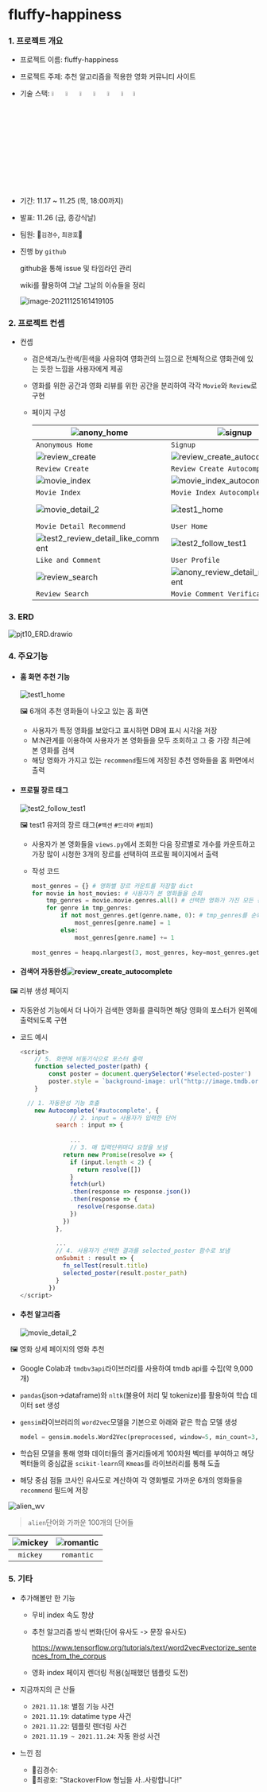 # fluffy-happiness

### 1. 프로젝트 개요

- 프로젝트 이름: fluffy-happiness

- 프로젝트 주제: 추천 알고리즘을 적용한 영화 커뮤니티 사이트

- 기술 스택: <img src="https://img.shields.io/badge/javascript-F7DF1E?style=for-the-badge&logo=javascript&logoColor=black" height="5%"> <img src="https://img.shields.io/badge/bootstrap-7952B3?style=for-the-badge&logo=bootstrap&logoColor=white" height="5%"> <img src="https://img.shields.io/badge/vue.js-4FC08D?style=for-the-badge&logo=vue.js&logoColor=white" height="5%">  <img src="https://img.shields.io/badge/html-E34F26?style=for-the-badge&logo=html5&logoColor=white" height="5%"> <img src="https://img.shields.io/badge/css-1572B6?style=for-the-badge&logo=css3&logoColor=white" height="5%"> <img src="https://img.shields.io/badge/django-4FC08D?style=for-the-badge&logo=django&logoColor=white" height="5%"><img src="https://img.shields.io/badge/python-1533B0?style=for-the-badge&logo=python&logoColor=yellow" height="5%">

- 기간: 11.17 ~ 11.25 (목, 18:00까지)

- 발표: 11.26 (금, 종강식날)

- 팀원: 🤛`김경수`, `최광호`🤜

- 진행 by `github`

  github을 통해 issue 및 타임라인 관리

  wiki를 활용하여 그날 그날의 이슈들을 정리

  ![image-20211125161419105](README.assets/image-20211125161419105.png)

### 2. 프로젝트 컨셉

- 컨셉

  - 검은색과/노란색/흰색을 사용하여 영화관의 느낌으로 전체적으로 영화관에 있는 듯한 느낌을 사용자에게 제공
  - 영화를 위한 공간과 영화 리뷰를 위한 공간을 분리하여 각각 `Movie`와 `Review`로 구현

  - 페이지 구성

     | ![anony_home](README.assets/anony_home.png)                  | ![signup](README.assets/signup.png)                          | ![login](README.assets/login.png)                            |
    | ------------------------------------------------------------ | ------------------------------------------------------------ | ------------------------------------------------------------ |
    | `Anonymous Home `                                            | `Signup`                                                     | `Login`                                                      |
    | ![review_create](README.assets/review_create.png)            | ![review_create_autocomplete](README.assets/review_create_autocomplete.png) | ![review_detail](README.assets/review_detail.png)            |
    | `Review Create`                                              | `Review Create Autocomplete`                                 | `Review Detail`                                              |
    | ![movie_index](README.assets/movie_index.png)                | ![movie_index_autocomplete](README.assets/movie_index_autocomplete.png) | ![movie_detail_1](README.assets/movie_detail_1.png)          |
    | `Movie Index`                                                | `Movie Index Autocomplete`                                   | `Movie Detail Trailer`                                       |
    | ![movie_detail_2](README.assets/movie_detail_2.png)          | ![test1_home](README.assets/test1_home.png)                  | ![test2_review_detail_update_or_delete](README.assets/test2_review_detail_update_or_delete.png) |
    | `Movie Detail Recommend`                                     | `User Home`                                                  | `Review Authority Verification`                              |
    | ![test2_review_detail_like_comment](README.assets/test2_review_detail_like_comment.png) | ![test2_follow_test1](README.assets/test2_follow_test1.png)  | ![review_index](README.assets/review_index.png)              |
    | `Like and Comment`                                           | `User Profile`                                               | `Review Index`                                               |
    | ![review_search](README.assets/review_search.png)            | ![anony_review_detail_no_comment](README.assets/anony_review_detail_no_comment.png) | ![about](README.assets/about.png)                            |
    | `Review Search`                                              | `Movie Comment Verification`                                 | `About`                                                      |



### 3. ERD

![pjt10_ERD.drawio](README.assets/pjt10_ERD.drawio.png)

###  4. 주요기능

- #### 홈 화면 추천 기능

  ![test1_home](README.assets/test1_home.png)

  :framed_picture: 6개의 추천 영화들이 나오고 있는 홈 화면

  - 사용자가 특정 영화를 보았다고 표시하면 DB에 표시 시각을 저장
  - M:N관계를 이용하여 사용자가 본 영화들을 모두 조회하고 그 중 가장 최근에 본 영화를 검색
  - 해당 영화가 가지고 있는 `recommend`필드에 저장된 추천 영화들을 홈 화면에서 출력



- #### 프로필 장르 태그

  ![test2_follow_test1](README.assets/test2_follow_test1.png)

  :framed_picture: test1 유저의 장르 태그(`#액션` `#드라마` `#범죄`)

  - 사용자가 본 영화들을 `views.py`에서 조회한 다음 장르별로 개수를 카운트하고 가장 많이 시청한 3개의 장르를 선택하여 프로필 페이지에서 출력

  - 작성 코드

    ```python
    most_genres = {} # 영화별 장르 카운트를 저장할 dict
    for movie in host_movies: # 사용자가 본 영화들을 순회
        tmp_genres = movie.movie.genres.all() # 선택한 영화가 가진 모든 장르를 tmp_genres에 저장
        for genre in tmp_genres:
            if not most_genres.get(genre.name, 0): # tmp_genres를 순회하면서 장르들을 카운트
                most_genres[genre.name] = 1
            else:
                most_genres[genre.name] += 1
                
    most_genres = heapq.nlargest(3, most_genres, key=most_genres.get) # heapq 라이브러리를 사용하여 가장 많은 장르 3개만 저장
    ```



- #### 검색어 자동완성![review_create_autocomplete](README.assets/review_create_autocomplete.png)

​	:framed_picture: 리뷰 생성 페이지

- 자동완성 기능에서 더 나아가 검색한 영화를 클릭하면 해당 영화의 포스터가 왼쪽에 출력되도록 구현

- 코드 예시

  ```javascript
  <script>
      // 5. 화면에 비동기식으로 포스터 출력
      function selected_poster(path) {
          const poster = document.querySelector('#selected-poster')
          poster.style = `background-image: url("http://image.tmdb.org/t/p/original${path}"); background-size: contain;`
      }
  
  	// 1. 자동완성 기능 호출	
      new Autocomplete('#autocomplete', {
          		// 2. input = 사용자가 입력한 단어
            search : input => {
                
                ...
                // 3. 매 입력단위마다 요청을 보냄
              return new Promise(resolve => {
                if (input.length < 2) {
                  return resolve([])
                }
                fetch(url)
                .then(response => response.json())
                .then(response => {
                  resolve(response.data)
                })
              })
            },
           
  			...
            // 4. 사용자가 선택한 결과를 selected_poster 함수로 보냄
            onSubmit : result => {
              fn_selTest(result.title)
              selected_poster(result.poster_path)
            }
          })
  </script>
  ```

  

- #### 추천 알고리즘

  ![movie_detail_2](README.assets/movie_detail_2.png)

​	:framed_picture: 영화 상세 페이지의 영화 추천

- Google Colab과 `tmdbv3api`라이브러리를 사용하여 tmdb api를 수집(약 9,000 개)

- `pandas`(json->dataframe)와 `nltk`(불용어 처리 및 tokenize)를 활용하여 학습 데이터 set 생성

- `gensim`라이브러리의 `word2vec`모델을 기본으로 아래와 같은 학습 모델 생성

  ```python
  model = gensim.models.Word2Vec(preprocessed, window=5, min_count=3, sg=1, iter=1000)
  ```

- 학습된 모델을 통해 영화 데이터들의 줄거리들에게 100차원 벡터를 부여하고 해당 벡터들의 중심값을 `scikit-learn`의 `Kmeas`를 라이브러리를 통해 도출
- 해당 중심 점들 코사인 유사도로 계산하여 각 영화별로 가까운 6개의 영화들을 `recommend` 필드에 저장

![alien_wv](README.assets/alien_wv.gif)

> `alien`단어와 가까운 100개의 단어들

| ![mickey](README.assets/mickey.jpg) | ![romantic](README.assets/romantic.jpg) |
| :---------------------------------: | :-------------------------------------: |
|              `mickey`               |               `romantic`                |



### 5. 기타

- 추가해볼만 한 기능

  - 무비 index 속도 향상

  - 추천 알고리즘 방식 변화(단어 유사도 -> 문장 유사도)

    https://www.tensorflow.org/tutorials/text/word2vec#vectorize_sentences_from_the_corpus

  - 영화 index 페이지 렌더링 적용(실패했던 템플릿 도전)

- 지금까지의 큰 산들

  - `2021.11.18`: 별점 기능 사건
  - `2021.11.19`: datatime type 사건
  - `2021.11.22`: 템플릿 렌더링 사건
  - `2021.11.19 ~ 2021.11.24`: 자동 완성 사건

- 느낀 점

  - 💪김경수:
  - 🦵최광호: "StackoverFlow 형님들 사..사랑합니다!"
